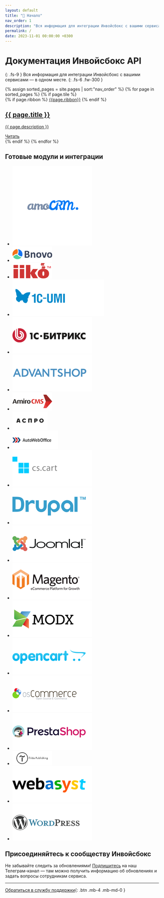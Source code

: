```yaml
---
layout: default
title: "🚀 Начало"
nav_order: 1
description: "Вся информация для интеграции Инвойсбокс с вашими сервисами — в одном месте"
permalink: /
date: 2023-11-01 00:00:00 +0300
---
```


# Документация Инвойсбокс API
{: .fs-9 }
Вся информация для интеграции Инвойсбокс с вашими сервисами — в одном месте.
{: .fs-6 .fw-300 }

<main class="home" id="page" role="main" itemprop="mainContentOfPage" itemscope="itemscope" itemtype="http://schema.org/Blog">
    <div id="grid" class="row flex-grid">
    {% assign sorted_pages = site.pages | sort:"nav_order" %}
    {% for page in sorted_pages %}
      {% if page.tile %}
        <article class="box-item post-{{page.main-class}}" itemscope="itemscope" itemtype="http://schema.org/BlogPosting" itemprop="blogPost">
            {% if page.ribbon %}
            <span class="ribbon">
                <a href="{{ page.url | prepend: site.baseurl }}"><span>{{page.ribbon}}</span></a>
            </span>
            {% endif %}
            <div class="box-body">
                <meta itemprop="datePublished" content="{{page.date | date_to_xmlschema }}">
                <!-- time itemprop="datePublished" datetime="{{ page.date }}" class="date">{{ page.date | date_to_string }}</time -->
                <a class="post-link" href="{{ page.url | prepend: site.baseurl }}">
                    <h2 class="post-title" itemprop="name">
                        {{ page.title }}
                    </h2>
                </a>
                <a class="post-link" href="{{ page.url | prepend: site.baseurl }}">
                    <p class="description">{{ page.description }}</p>
                </a>
                <a class="btn btn-primary" href="{{ page.url | prepend: site.baseurl }}" title="{{ page.title }}">
                    Читать
                </a>
            </div>
        </article>
      {% endif %}
    {% endfor %}
    </div>
</main>

## Готовые модули и интеграции

<div class="carousel">
    <div class="viewport">
      <ul class="overview">
        <li><a href="/docs/merchant/crm"><img border="0" src="/assets/images/crm/amocrm.svg" /></a></li>
        <li><a href="/docs/merchant/erp"><img border="0" src="/assets/images/erp/bnovo.png" /></a></li>
        <li><a href="/docs/merchant/erp"><img border="0" src="/assets/images/erp/iiko.png" /></a></li>
        <li><a href="/docs/merchant/cms"><img border="0" src="/assets/images/cms/1c-umi.svg" /></a></li>
        <li><a href="/docs/merchant/cms"><img border="0" src="/assets/images/cms/1s_bitrix.svg" /></a></li>
        <li><a href="/docs/merchant/cms"><img border="0" src="/assets/images/cms/advantshop.svg" /></a></li>
        <li><a href="/docs/merchant/cms"><img border="0" src="/assets/images/cms/amirocms.png" /></a></li>
        <li><a href="/docs/merchant/cms"><img border="0" src="/assets/images/cms/aspro.png" /></a></li>
        <li><a href="/docs/merchant/cms"><img border="0" src="/assets/images/cms/autoweboffice.png" /></a></li>
        <li><a href="/docs/merchant/cms"><img border="0" src="/assets/images/cms/cscart.svg" /></a></li>
        <li><a href="/docs/merchant/cms"><img border="0" src="/assets/images/cms/drupal.svg" /></a></li>
        <li><a href="/docs/merchant/cms"><img border="0" src="/assets/images/cms/joomla.svg" /></a></li>
        <li><a href="/docs/merchant/cms"><img border="0" src="/assets/images/cms/magento.svg" /></a></li>
        <li><a href="/docs/merchant/cms"><img border="0" src="/assets/images/cms/modx.svg" /></a></li>
        <li><a href="/docs/merchant/cms"><img border="0" src="/assets/images/cms/opencart.svg" /></a></li>
        <li><a href="/docs/merchant/cms"><img border="0" src="/assets/images/cms/oscommerce.svg" /></a></li>
        <li><a href="/docs/merchant/cms"><img border="0" src="/assets/images/cms/prestashop.svg" /></a></li>
        <li><a href="/docs/merchant/cms"><img border="0" src="/assets/images/cms/tilda.png" /></a></li>
        <li><a href="/docs/merchant/cms"><img border="0" src="/assets/images/cms/webasyst.svg" /></a></li>
        <li><a href="/docs/merchant/cms"><img border="0" src="/assets/images/cms/wordpress.svg" /></a></li>
      </ul>
    </div>
</div>


## Присоединяйтесь к сообществу Инвойсбокс

Не забывайте следить за обновлениями! [Подпишитесь](https://t.me/invoicebox) на наш Телеграм-канал — там
можно получить информацию об обновлениях и задать вопросы сотрудникам сервиса.


---

[Обратиться в службу поддержки](https://www.invoicebox.ru/ru/contacts/feedback.html){: .btn .mb-4 .mb-md-0 }
